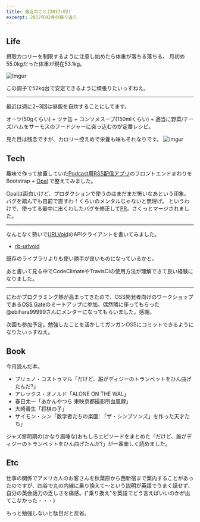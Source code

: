 ```yaml
---
title: 最近のこと(2017/02)
excerpt: 2017年02月の振り返り
---
```


## Life

摂取カロリーを制限するように注意し始めたら体重が落ちる落ちる。
月初め55.0kgだった体重が現在53.1kg。

![Imgur](http://i.imgur.com/31BEJQA.jpg)

この調子で52kg台で安定できるように頑張りたいっすねえ。

---

最近は週に2~3回は昼飯を自炊することにしてます。

オーツ(50gくらい) + ツナ缶 + コンソメスープ(150mlくらい) + 適当に野菜/チーズ/ハムをサーモスのフードジャーに突っ込むのが定番レシピ。

見た目は残念ですが、カロリー控えめで栄養も味もそれなりです。
![Imgur](http://i.imgur.com/D32vhuc.jpg)

## Tech

趣味で作って放置していた[Podcast用RSS配信アプリ](https://github.com/ninoseki/the_noises_podcast)のフロントエンドまわりをBootstrap + [Opal](https://github.com/opal/opal)
で整えてみました。

Opalは面白いけど、プロダクションで使うのはまだまだ怖いなあという印象。
バグを踏んでも自前で直すわ！くらいのメンタルじゃないと無理げ。
というわけで、使ってる最中に出くわしたバグを修正して[PR](https://github.com/opal/opal/pull/1629)。さくっとマージされました。

---
なんとなく勢いで[URLVoid](http://www.urlvoid.com/)のAPIクライアントを書いてみました。

* [rb-urlvoid](https://github.com/ninoseki/rb-urlvoid)

既存のライブラリよりも使い勝手が良いものになっているかと。

あと書いて見る中でCodeClimateやTravisCIの使用方法が理解できて良い経験になりました。

---
にわかプログラミング熱が高まってきたので、OSS開発者向けのワークショップである[OSS Gate](https://oss-gate.doorkeeper.jp/)のミートアップに参加。偶然隣に座ってもらった@ebihara99999さんにメンターになってもらいました。感謝。

次回も参加予定。勉強したことを活かしてガンガンOSSにコミットできるようになりたいっすねえ。

## Book
今月読んだ本。

* ブリュノ・コストゥマル「だけど、誰がディジーのトランペットをひん曲げたんだ?」
* アレックス・オノルド「ALONE ON THE WAL」
* 春日太一「あかんやつら 東映京都撮影所血風録」
* 大崎善生「将棋の子」
* サイモン・シン「数学者たちの楽園: 「ザ・シンプソンズ」を作った天才たち」

ジャズ黎明期の(かなり眉唾な)おもしろエピソードをまとめた「だけど、誰がディジーのトランペットをひん曲げたんだ?」が一番楽しく読めました。

## Etc

仕事の関係でアメリカ人のお客さんを秋葉原から西新宿まで案内することがあったのですが、四谷で丸の内線に乗り換えて〜という説明が英語でうまく話せず、自分の英会話力の乏しさを痛感。("乗り換え"を英語でどう言えばいいのかが出てこなかった・・・)

もっと勉強しないと駄目だと反省。
